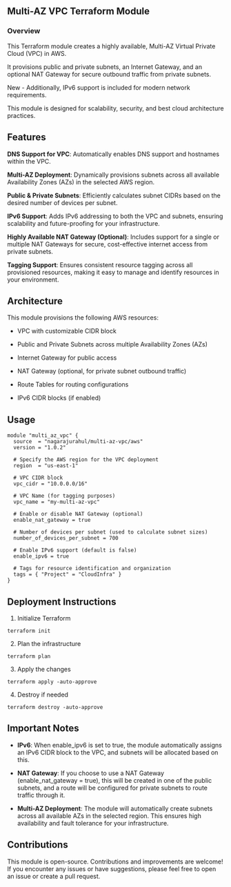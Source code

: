## Multi-AZ VPC Terraform Module

### Overview

This Terraform module creates a highly available, Multi-AZ Virtual Private Cloud (VPC) in AWS. 

It provisions public and private subnets, an Internet Gateway, and an optional NAT Gateway for secure outbound traffic from private subnets. 

New - Additionally, IPv6 support is included for modern network requirements.

This module is designed for scalability, security, and best cloud architecture practices.

## Features

**DNS Support for VPC**: Automatically enables DNS support and hostnames within the VPC.

**Multi-AZ Deployment**: Dynamically provisions subnets across all available Availability Zones (AZs) in the selected AWS region.

**Public & Private Subnets**: Efficiently calculates subnet CIDRs based on the desired number of devices per subnet.

**IPv6 Support**: Adds IPv6 addressing to both the VPC and subnets, ensuring scalability and future-proofing for your infrastructure.

**Highly Available NAT Gateway (Optional)**: Includes support for a single or multiple NAT Gateways for secure, cost-effective internet access from private subnets.

**Tagging Support**: Ensures consistent resource tagging across all provisioned resources, making it easy to manage and identify resources in your environment.

## Architecture

This module provisions the following AWS resources:

* VPC with customizable CIDR block

* Public and Private Subnets across multiple Availability Zones (AZs)

* Internet Gateway for public access

* NAT Gateway (optional, for private subnet outbound traffic)

* Route Tables for routing configurations

* IPv6 CIDR blocks (if enabled)

## Usage

```hcl
module "multi_az_vpc" {
  source  = "nagarajurahul/multi-az-vpc/aws"
  version = "1.0.2"

  # Specify the AWS region for the VPC deployment
  region  = "us-east-1"
  
  # VPC CIDR block
  vpc_cidr = "10.0.0.0/16"

  # VPC Name (for tagging purposes)
  vpc_name = "my-multi-az-vpc"

  # Enable or disable NAT Gateway (optional)
  enable_nat_gateway = true

  # Number of devices per subnet (used to calculate subnet sizes)
  number_of_devices_per_subnet = 700
  
  # Enable IPv6 support (default is false)
  enable_ipv6 = true
  
  # Tags for resource identification and organization
  tags = { "Project" = "CloudInfra" }
}
```

## Deployment Instructions

1. Initialize Terraform

```
terraform init
```

2. Plan the infrastructure

```
terraform plan
```

3. Apply the changes

```
terraform apply -auto-approve
```

4. Destroy if needed

```
terraform destroy -auto-approve
```

## Important Notes

* **IPv6**: When enable_ipv6 is set to true, the module automatically assigns an IPv6 CIDR block to the VPC, and subnets will be allocated based on this.

* **NAT Gateway**: If you choose to use a NAT Gateway (enable_nat_gateway = true), this will be created in one of the public subnets, and a route will be configured for private subnets to route traffic through it.

* **Multi-AZ Deployment**: The module will automatically create subnets across all available AZs in the selected region. This ensures high availability and fault tolerance for your infrastructure.

## Contributions

This module is open-source. Contributions and improvements are welcome! If you encounter any issues or have suggestions, please feel free to open an issue or create a pull request.